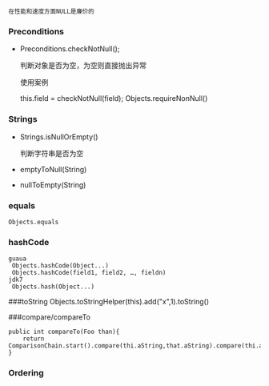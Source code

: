    
    在性能和速度方面NULL是廉价的
    
### Preconditions
-   Preconditions.checkNotNull();

    判断对象是否为空，为空则直接抛出异常
    
    使用案例
    
    
    this.field = checkNotNull(field);
     Objects.requireNonNull()

### Strings

-   Strings.isNullOrEmpty()

    判断字符串是否为空
-    emptyToNull(String)
-    nullToEmpty(String)

### equals
    Objects.equals

### hashCode
    guaua
     Objects.hashCode(Object...)
     Objects.hashCode(field1, field2, …, fieldn)
    jdk7
     Objects.hash(Object...)
     
###toString
    Objects.toStringHelper(this).add("x",1).toString()
    
###compare/compareTo
    
    public int compareTo(Foo than){
        return ComparisonChain.start().compare(thi.aString,that.aString).compare(thi.aString,that.baString).result();
    }
   
### Ordering
    